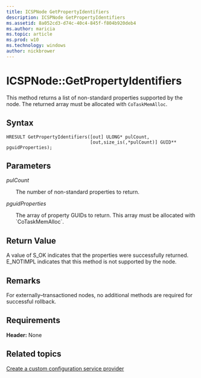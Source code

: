 ```yaml
---
title: ICSPNode GetPropertyIdentifiers
description: ICSPNode GetPropertyIdentifiers
ms.assetid: 8a052cd3-d74c-40c4-845f-f804b920deb4
ms.author: maricia
ms.topic: article
ms.prod: w10
ms.technology: windows
author: nickbrower
---
```


# ICSPNode::GetPropertyIdentifiers

This method returns a list of non-standard properties supported by the node. The returned array must be allocated with `CoTaskMemAlloc`.

## Syntax

``` syntax
HRESULT GetPropertyIdentifiers([out] ULONG* pulCount,
                               [out,size_is(,*pulCount)] GUID** pguidProperties);
```

## Parameters

<a href="" id="pulcount"></a>*pulCount*  
<p style="margin-left: 25px">The number of non-standard properties to return.</p>

<a href="" id="pguidproperties"></a>*pguidProperties*  
<p style="margin-left: 25px">The array of property GUIDs to return. This array must be allocated with `CoTaskMemAlloc`.</p>

## Return Value

A value of S\_OK indicates that the properties were successfully returned. E\_NOTIMPL indicates that this method is not supported by the node.

## Remarks

For externally–transactioned nodes, no additional methods are required for successful rollback.

## Requirements

**Header:** None

## Related topics

[Create a custom configuration service provider](create-a-custom-configuration-service-provider.md)

 





